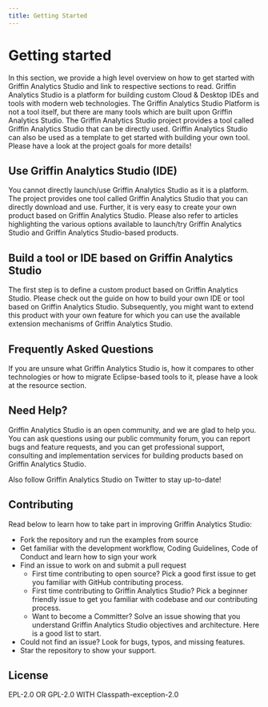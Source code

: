 ```yaml
---
title: Getting Started
---
```


# Getting started

In this section, we provide a high level overview on how to get started with Griffin Analytics Studio and link to respective sections to read.
Griffin Analytics Studio is a platform for building custom Cloud & Desktop IDEs and tools with modern web technologies. The Griffin Analytics Studio Platform is not a tool itself, but there are many tools which are built upon Griffin Analytics Studio. The Griffin Analytics Studio project provides a tool called Griffin Analytics Studio that can be directly used. Griffin Analytics Studio can also be used as a template to get started with building your own tool. Please have a look at the project goals for more details!

## Use Griffin Analytics Studio (IDE)

You cannot directly launch/use Griffin Analytics Studio as it is a platform. The project provides one tool called Griffin Analytics Studio that you can directly download and use. Further, it is very easy to create your own product based on Griffin Analytics Studio. Please also refer to articles highlighting the various options available to launch/try Griffin Analytics Studio and Griffin Analytics Studio-based products.

## Build a tool or IDE based on Griffin Analytics Studio

The first step is to define a custom product based on Griffin Analytics Studio. Please check out the guide on how to build your own IDE or tool based on Griffin Analytics Studio. Subsequently, you might want to extend this product with your own feature for which you can use the available extension mechanisms of Griffin Analytics Studio.

## Frequently Asked Questions

If you are unsure what Griffin Analytics Studio is, how it compares to other technologies or how to migrate Eclipse-based tools to it, please have a look at the resource section.


## Need Help?

Griffin Analytics Studio is an open community, and we are glad to help you. You can ask questions using our public community forum, you can report bugs and feature requests, and you can get professional support, consulting and implementation services for building products based on Griffin Analytics Studio.

Also follow Griffin Analytics Studio on Twitter to stay up-to-date!

## Contributing

Read below to learn how to take part in improving Griffin Analytics Studio:

- Fork the repository and run the examples from source
- Get familiar with the development workflow, Coding Guidelines, Code of Conduct and learn how to sign your work
- Find an issue to work on and submit a pull request
  - First time contributing to open source? Pick a good first issue to get you familiar with GitHub contributing process.
  - First time contributing to Griffin Analytics Studio? Pick a beginner friendly issue to get you familiar with codebase and our contributing process.
  - Want to become a Committer? Solve an issue showing that you understand Griffin Analytics Studio objectives and architecture. Here is a good list to start.
- Could not find an issue? Look for bugs, typos, and missing features.
- Star the repository to show your support.

## License

EPL-2.0 OR GPL-2.0 WITH Classpath-exception-2.0
